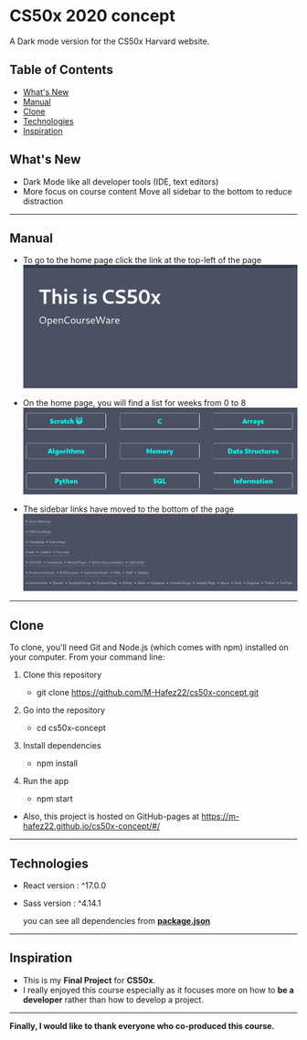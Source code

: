 # CS50x 2020 concept
A Dark mode version for the CS50x Harvard website.


## Table of Contents
- [What's New](#What's-New)
- [Manual](#manual)
- [Clone](#clone)
- [Technologies](#technologies)
- [Inspiration](#inspiration)

## What's New 

- Dark Mode
    like all developer tools (IDE,  text editors)
- More focus on course content 
    Move all sidebar to the bottom to reduce distraction
---

## Manual
- To go to the home page click the link at the top-left of the page
![home page link](./Readme_assets/home-page-link.png)

- On the home page, you will find a list for weeks from 0 to 8
![weeks list](./Readme_assets/weeks-list.png)

- The sidebar links have moved to the bottom of the page
![sidebar links](./Readme_assets/sidebar.png)

---
## Clone
To clone, you'll need Git and Node.js (which comes with npm) installed on your computer.
From your command line:

1. Clone this repository

	- git clone https://github.com/M-Hafez22/cs50x-concept.git

1. Go into the repository

    - cd cs50x-concept

3. Install dependencies

	- npm install

4. Run the app

	- npm start

- Also, this project is hosted on GitHub-pages at https://m-hafez22.github.io/cs50x-concept/#/

---

## Technologies

 - React version : ^17.0.0
 - Sass version   : ^4.14.1

    you can see all dependencies from **[package.json](package.json)**
---
## Inspiration

- 	This is my **Final Project** for **CS50x**.
- I really enjoyed this course especially as it focuses more on how to **be a developer** rather than how to develop a project.

---
 **Finally, I would like to thank everyone who co-produced this course.**
